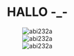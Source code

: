 <div align="center">
  <h1>HALLO -_-</h1>  
  <img src="https://github-readme-stats.vercel.app/api?username=abi232a&show_icons=true&locale=en&theme=dark&hide_border=true&cache_seconds=1800&icon_color=00ffff&text_color=61dafb&title_color=00ffff" alt="abi232a" />
  <br>
  <img src="https://github-readme-streak-stats.herokuapp.com?user=abi232a&theme=git-dark&hide_border=true&locale=id&date_format=M%20j%5B%2C%20Y%5D" alt="abi232a" />
  <br>
  <img src="https://github-readme-stats.vercel.app/api/top-langs?username=abi232a&hide=css&layout=compact&theme=dark&hide_border=true&cache_seconds=800" alt="abi232a" />
  <br>

</div>
